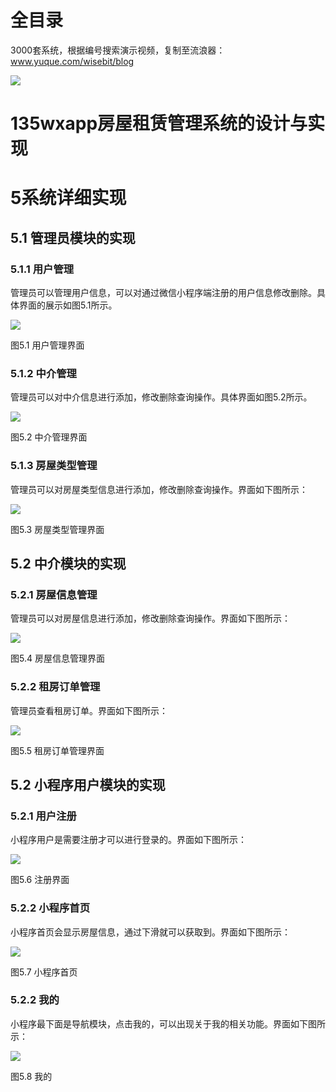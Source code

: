 # 全目录

3000套系统，根据编号搜索演示视频，复制至流浪器：www.yuque.com/wisebit/blog


![](https://bitwise.oss-cn-heyuan.aliyuncs.com/2024/11/06/qq_wechat.png)
# 135wxapp房屋租赁管理系统的设计与实现
# 5系统详细实现
## 5.1 管理员模块的实现
### 5.1.1 用户管理
管理员可以管理用户信息，可以对通过微信小程序端注册的用户信息修改删除。具体界面的展示如图5.1所示。

![](/md/blog.011.png)

图5.1 用户管理界面
### 5.1.2 中介管理
管理员可以对中介信息进行添加，修改删除查询操作。具体界面如图5.2所示。

![](/md/blog.012.png)

图5.2 中介管理界面
### 5.1.3 房屋类型管理
管理员可以对房屋类型信息进行添加，修改删除查询操作。界面如下图所示：

![](/md/blog.013.png)

图5.3 房屋类型管理界面
## 5.2 中介模块的实现
### 5.2.1 房屋信息管理
管理员可以对房屋信息进行添加，修改删除查询操作。界面如下图所示：

![](/md/blog.014.png)

图5.4 房屋信息管理界面
### 5.2.2 租房订单管理
管理员查看租房订单。界面如下图所示：

![](/md/blog.015.png)

图5.5 租房订单管理界面






## 5.2 小程序用户模块的实现
### 5.2.1 用户注册
小程序用户是需要注册才可以进行登录的。界面如下图所示：

![](/md/blog.016.png)

图5.6 注册界面
### 5.2.2 小程序首页
小程序首页会显示房屋信息，通过下滑就可以获取到。界面如下图所示：

![](/md/blog.017.png)

图5.7 小程序首页
### 5.2.2 我的
小程序最下面是导航模块，点击我的，可以出现关于我的相关功能。界面如下图所示：

![](/md/blog.018.png)

图5.8 我的

















